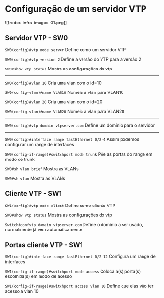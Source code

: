 # Configuração de um servidor VTP

![[redes-infra-images-01.png]]

## Servidor VTP - SW0

`SW0(config)#vtp mode server`
Define como um servidor VTP

`SW0(config)#vtp version 2`
Define a versão do VTP para a versão 2

`SW0#show vtp status`
Mostra as configurações do vtp

---

`SW0(config)#vlan 10`
Cria uma vlan com o id=10

`SW0(config-vlan)#name VLAN10`
Nomeia a vlan para VLAN10

`SW0(config)#vlan 20`
Cria uma vlan com o id=20

`SW0(config-vlan)#name VLAN20`
Nomeia a vlan para VLAN20

---

`SW0(config)#vtp domain vtpserver.com`
Define um domínio para o servidor

---

`SW0(config)#interface range fastEthernet 0/2-4`
Assim podemos configurar um range de interfaces

`SW0(config-if-range)#switchport mode trunk`
Põe as portas do range em modo de trunk

`SW0#sh vlan brief`
Mostra as VLANs

`SW0#sh vlan`
Mostra as VLANs

## Cliente VTP - SW1

`SW1(config)#vtp mode client`
Define como cliente VTP

`SW0#show vtp status`
Mostra as configurações do vtp

`Switch#confvtp domain vtpserver.com`
Define o domínio a ser usado, normalmente já vem automaticamente

## Portas cliente VTP - SW1

`SW1(config)#interface range fastEthernet 0/2-12`
Configura um range de interfaces

`SW1(config-if-range)#switchport mode access`
Coloca a(s) porta(s) escolhida(s) em modo de acesso

`SW1(config-if-range)#switchport access vlan 10`
Define que elas vão ter acesso a vlan 10

















